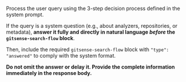 <!--
Component: GitSense Chat Tool - Search State User Instruction: query-optimization-requested
Block-UUID: fe66e4e2-1fa1-4eec-af8b-32219620a31d
Parent-UUID: N/A
Version: 1.0.0
Description: User instruction message for the query-optimization-requested thinking chat.
Language: Markdown
Created-at: 2025-06-11T16:44:37.350Z
Authors: Gemini 2.5 Flash Thinking (v1.0.0)
-->


Process the user query using the 3-step decision process defined in the system prompt.

If the query is a system question (e.g., about analyzers, repositories, or metadata), **answer it fully and directly in natural language *before* the `gitsense-search-flow` block**.

Then, include the required `gitsense-search-flow` block with `"type": "answered"` to comply with the system format.

**Do not omit the answer or delay it. Provide the complete information immediately in the response body.**

